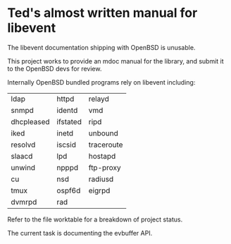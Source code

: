 Ted's almost written manual for libevent 
========================================

The libevent documentation shipping with OpenBSD is unusable.

This project works to provide an mdoc manual for the library, and submit it
to the OpenBSD devs for review.

Internally OpenBSD bundled programs rely on libevent including:

|               |               |               |
|---------------|---------------|---------------|
| ldap          | httpd         | relayd        |
| snmpd         | identd        | vmd           |
| dhcpleased    | ifstated      | ripd          |
| iked          | inetd         | unbound       |
| resolvd       | iscsid        | traceroute    |
| slaacd        | lpd           | hostapd       |
| unwind        | npppd         | ftp-proxy     |
| cu            | nsd           | radiusd       |
| tmux          | ospf6d        | eigrpd        |
| dvmrpd        | rad           |               |

Refer to the file worktable for a breakdown of project status.

The current task is documenting the evbuffer API.
